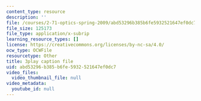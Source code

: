 ```yaml
---
content_type: resource
description: ''
file: /courses/2-71-optics-spring-2009/abd53296b385b6fe5932521647ef0dc7_933cBlGFDcs.srt
file_size: 125173
file_type: application/x-subrip
learning_resource_types: []
license: https://creativecommons.org/licenses/by-nc-sa/4.0/
ocw_type: OCWFile
resourcetype: Other
title: 3play caption file
uid: abd53296-b385-b6fe-5932-521647ef0dc7
video_files:
  video_thumbnail_file: null
video_metadata:
  youtube_id: null
---
```

